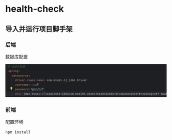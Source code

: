 # health-check

## 导入并运行项目脚手架

### 后端

数据库配置

![image-20241108091919201](images/001.png)



### 前端

配置环境

```vue
npm install
```











